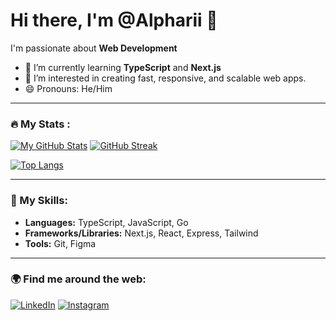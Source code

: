 # Hi there, I'm @Alpharii 👋

I'm passionate about **Web Development**

- 🌱 I’m currently learning **TypeScript** and **Next.js**
- 👀 I’m interested in creating fast, responsive, and scalable web apps.
- 😄 Pronouns: He/Him

---

### 🔥 My Stats :

[![My GitHub Stats](https://github-readme-stats.vercel.app/api/?username=Alpharii&count_private=true&theme=tokyonight&showicons=true)](https://github.com/Alpharii)
[![GitHub Streak](https://streak-stats.demolab.com?user=Alpharii&theme=dark&border_radius=5)](https://git.io/streak-stats)

[![Top Langs](https://github-readme-stats.vercel.app/api/top-langs/?username=Alpharii&layout=compact&theme=vision-friendly-dark)](https://github.com/anuraghazra/github-readme-stats)

---

### 🚀 My Skills:

- **Languages:** TypeScript, JavaScript, Go
- **Frameworks/Libraries:** Next.js, React, Express, Tailwind
- **Tools:** Git, Figma

---

### 🌍 Find me around the web:
[![LinkedIn](https://img.shields.io/badge/LinkedIn-blue?logo=linkedin&logoColor=white)](https://www.linkedin.com/in/muhammadbintangalphari)
[![Instagram](https://img.shields.io/badge/Instagram-E4405F?logo=instagram&logoColor=white)](https://www.instagram.com/bintangalphari)

